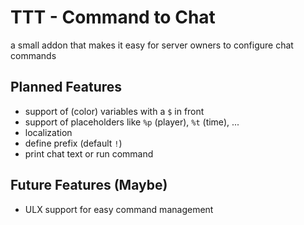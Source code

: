 # TTT - Command to Chat
a small addon that makes it easy for server owners to configure chat commands

## Planned Features
- support of (color) variables with a `$` in front
- support of placeholders like `%p` (player), `%t` (time), ...
- localization
- define prefix (default `!`)
- print chat text or run command

## Future Features (Maybe)
- ULX support for easy command management
